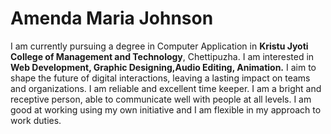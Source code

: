 # Amenda Maria Johnson
I am currently pursuing a degree in Computer Application in **Kristu Jyoti College of Management and Technology**, Chettipuzha. I am interested in **Web Development, Graphic Designing,Audio Editing, Animation.** I aim to shape the future of digital interactions, leaving a lasting impact on teams and organizations. I am reliable and excellent time keeper. I am a bright and receptive person, able to communicate well with people at all levels. I am good at working using my own initiative and I am flexible in my approach to work duties.

